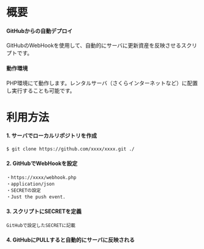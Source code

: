 # 概要

#### GitHubからの自動デプロイ

GitHubのWebHookを使用して、自動的にサーバに更新資産を反映させるスクリプトです。

#### 動作環境

PHP環境にて動作します。レンタルサーバ（さくらインターネットなど）に配置し実行することも可能です。

# 利用方法

#### 1. サーバでローカルリポジトリを作成

    $ git clone https://github.com/xxxx/xxxx.git ./

#### 2. GitHubでWebHookを設定

    ・https://xxxx/webhook.php
    ・application/json
    ・SECRETの設定
    ・Just the push event.

#### 3. スクリプトにSECRETを定義

    GitHubで設定したSECRETに記載

#### 4. GitHubにPULLすると自動的にサーバに反映される

